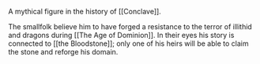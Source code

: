 A mythical figure in the history of [[Conclave]]. 

The smallfolk believe him to have forged a resistance to the terror of illithid and dragons during [[The Age of Dominion]]. In their eyes his story is connected to [[the Bloodstone]]; only one of his heirs will be able to claim the stone and reforge his domain.  